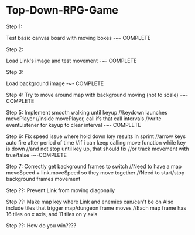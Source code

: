 # Top-Down-RPG-Game

Step 1:

Test basic canvas board with moving boxes
-~- COMPLETE

Step 2:

Load Link's image and test movement
-~- COMPLETE

Step 3:

Load background image
-~- COMPLETE

Step 4:
Try to move around map with background moving (not to scale)
-~- COMPLETE

Step 5:
Implement smooth walking until keyup
//keydown launches movePlayer
//inside movePlayer, call ifs that call intervals
//write eventListener for keyup to clear interval
-~- COMPLETE

Step 6:
Fix speed issue where hold down key results in sprint
//arrow keys auto fire after period of time
//if i can keep calling move function while key is down
//and not stop until key up, that should fix
//or track movement with true/false
-~-COMPLETE

Step 7:
Correctly get background frames to switch
//Need to have a map moveSpeed + link.moveSpeed so they move together
//Need to start/stop background frames movement

Step ??:
Prevent Link from moving diagonally


Step ??:
Make map key where Link and enemies can/can't be on
Also include tiles that trigger map/dungeon frame moves
//Each map frame has 16 tiles on x axis, and 11 tiles on y axis

Step ??:
How do you win????
